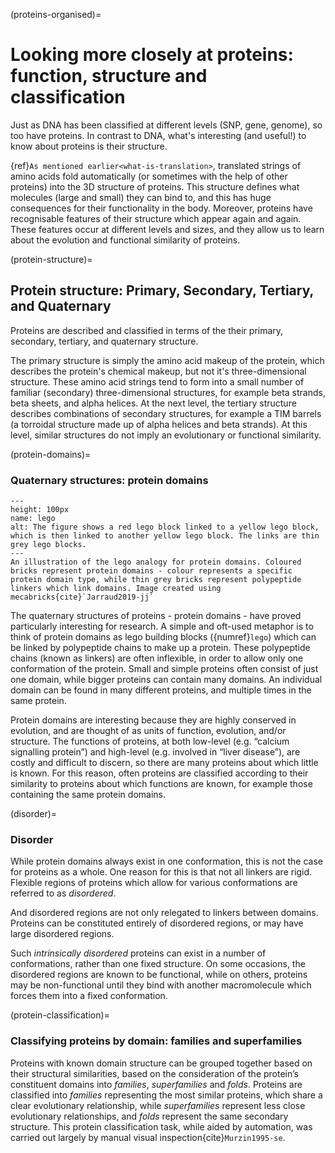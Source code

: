 (proteins-organised)=
# Looking more closely at proteins: function, structure and classification
Just as DNA has been classified at different levels (SNP, gene, genome), so too have proteins. In contrast to DNA, what's interesting (and useful!) to know about proteins is their structure.

{ref}`As mentioned earlier<what-is-translation>`, translated strings of amino acids fold automatically (or sometimes with the help of other proteins) into the 3D structure of proteins. 
This structure defines what molecules (large and small) they can bind to, and this has huge consequences for their functionality in the body.
Moreover, proteins have recognisable features of their structure which appear again and again. These features occur at different levels and sizes, and they allow us to learn about the evolution and functional similarity of proteins.

(protein-structure)=
## Protein structure: Primary, Secondary, Tertiary, and Quaternary
[//]: # (TODO: Illustrate if time)

Proteins are described and classified in terms of the their primary, secondary, tertiary, and quaternary structure. 

The primary structure is simply the amino acid makeup of the protein, which describes the protein's chemical makeup, but not it's three-dimensional structure. 
These amino acid strings tend to form into a small number of familiar (secondary) three-dimensional structures, for example beta strands, beta sheets, and alpha helices.
At the next level, the tertiary structure describes combinations of secondary structures, for example a TIM barrels (a torroidal structure made up of alpha helices and beta strands). 
At this level, similar structures do not imply an evolutionary or functional similarity.

(protein-domains)=
### Quaternary structures: protein domains
[//]: # (TODO: Add citations.)

```{figure} ../images/lego.png
---
height: 100px
name: lego
alt: The figure shows a red lego block linked to a yellow lego block, which is then linked to another yellow lego block. The links are thin grey lego blocks.
---
An illustration of the lego analogy for protein domains. Coloured bricks represent protein domains - colour represents a specific protein domain type, while thin grey bricks represent polypeptide linkers which link domains. Image created using mecabricks{cite}`Jarraud2019-jj`
``` 

The quaternary structures of proteins - protein domains - have proved particularly interesting for research. 
A simple and oft-used metaphor is to think of protein domains as lego building blocks ({numref}`lego`) which can be linked by polypeptide chains to make up a protein. 
These polypeptide chains (known as linkers) are often inflexible, in order to allow only one conformation of the protein. 
Small and simple proteins often consist of just one domain, while bigger proteins can contain many domains. 
An individual domain can be found in many different proteins, and multiple times in the same protein. 

[//]: # (TODO: aside, conservation)

Protein domains are interesting because they are highly conserved in evolution, and are thought of as units of function, evolution, and/or structure. 
The functions of proteins, at both low-level (e.g. “calcium signalling protein”) and high-level (e.g. involved in “liver disease”), are costly and difficult to discern, so there are many proteins about which little is known. 
For this reason, often proteins are classified according to their similarity to proteins about which functions are known, for example those containing the same protein domains.

(disorder)=
### Disorder
While protein domains always exist in one conformation, this is not the case for proteins as a whole.
One reason for this is that not all linkers are rigid. 
Flexible regions of proteins which allow for various conformations are referred to as *disordered*. 

And disordered regions are not only relegated to linkers between domains. 
Proteins can be constituted entirely of disordered regions, or may have large disordered regions.

Such *intrinsically disordered* proteins can exist in a number of conformations, rather than one fixed structure. 
On some occasions, the disordered regions are known to be functional, while on others, proteins may be non-functional until they bind with another macromolecule which forces them into a fixed conformation.

(protein-classification)=
### Classifying proteins by domain: families and superfamilies
Proteins with known domain structure can be grouped together based on their structural similarities, based on the consideration of the protein’s constituent domains into *families*, *superfamilies* and *folds*. 
Proteins are classified into *families* representing the most similar proteins, which share a clear evolutionary relationship, while *superfamilies* represent less close evolutionary relationships, and *folds* represent the same secondary structure. 
This protein classification task, while aided by automation, was carried out largely by manual visual inspection{cite}`Murzin1995-se`.
